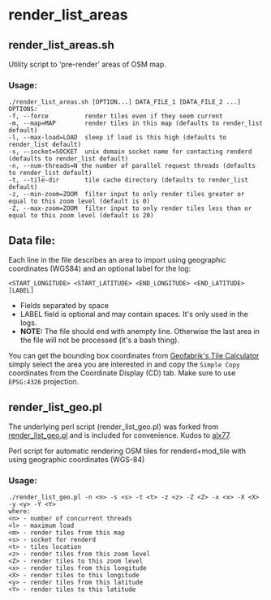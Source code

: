 # render_list_areas

## render_list_areas.sh

Utility script to 'pre-render' areas of OSM map.

### Usage:
    ./render_list_areas.sh [OPTION...] DATA_FILE_1 [DATA_FILE_2 ...]
    OPTIONS:
    -f, --force          render tiles even if they seem current
    -m, --map=MAP        render tiles in this map (defaults to render_list default)
    -l, --max-load=LOAD  sleep if load is this high (defaults to render_list default)
    -s, --socket=SOCKET  unix domain socket name for contacting renderd (defaults to render_list default)
    -n, --num-threads=N the number of parallel request threads (defaults to render_list default)
    -t, --tile-dir       tile cache directory (defaults to render_list default)
    -z, --min-zoom=ZOOM  filter input to only render tiles greater or equal to this zoom level (default is 0)
    -Z, --max-zoom=ZOOM  filter input to only render tiles less than or equal to this zoom level (default is 20)

## Data file:
Each line in the file describes an area to import using geographic coordinates (WGS84) and an optional label for the log:

    <START_LONGITUDE> <START_LATITUDE> <END_LONGITUDE> <END_LATITUDE> [LABEL]

- Fields separated by space 
- LABEL field is optional and may contain spaces. It's only used in the logs.
- **NOTE:** The file should end with anempty line. Otherwise the last area in the file will not be processed (it's a bash thing).

You can get the bounding box coordinates from [Geofabrik's Tile Calculator](http://tools.geofabrik.de/calc/) simply select the area you are interested in and copy the `Simple Copy` coordinates from the Coordinate Display (CD) tab. Make sure to use `EPSG:4326` projection.


## render_list_geo.pl
The underlying perl script (render_list_geo.pl) was forked from [render_list_geo.pl](https://github.com/alx77/render_list_geo.pl) and is included for convenience. Kudos to [alx77](https://github.com/alx77).

Perl script for automatic rendering OSM tiles for renderd+mod_tile with using geographic coordinates (WGS-84)



### Usage:
    ./render_list_geo.pl -n <n> -s <s> -t <t> -z <z> -Z <Z> -x <x> -X <X> -y <y> -Y <Y>
    where:
    <n> - number of concurrent threads
    <l> - maximum load
    <m> - render tiles from this map
    <s> - socket for renderd
    <t> - tiles location
    <z> - render tiles from this zoom level
    <Z> - render tiles to this zoom level
    <x> - render tiles from this longitude
    <X> - render tiles to this longitude
    <y> - render tiles from this latitude
    <Y> - render tiles to this latitude

